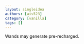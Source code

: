 ```yaml
---
layout: singleidea
authors: [ais523]
category: [vanilla]
tags: []
---
```

Wands may generate pre-recharged.
